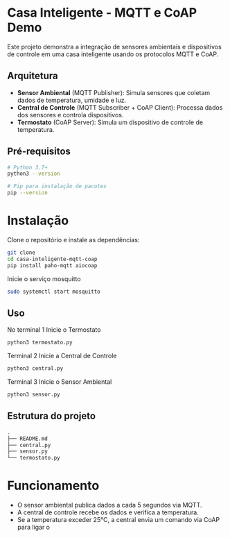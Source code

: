# Casa Inteligente - MQTT e CoAP Demo

Este projeto demonstra a integração de sensores ambientais e dispositivos de controle em uma casa inteligente usando os protocolos MQTT e CoAP.

## Arquitetura

- **Sensor Ambiental** (MQTT Publisher): Simula sensores que coletam dados de temperatura, umidade e luz.
- **Central de Controle** (MQTT Subscriber + CoAP Client): Processa dados dos sensores e controla dispositivos.
- **Termostato** (CoAP Server): Simula um dispositivo de controle de temperatura.

## Pré-requisitos

```bash
# Python 3.7+
python3 --version

# Pip para instalação de pacotes
pip --version
```

# Instalação

Clone o repositório e instale as dependências:

```bash
git clone
cd casa-inteligente-mqtt-coap
pip install paho-mqtt aiocoap
```

Inicie o serviço mosquitto

```bash
sudo systemctl start mosquitto
```

## Uso

No terminal 1 Inicie o Termostato

```bash
python3 termostato.py
```

Terminal 2 Inicie a Central de Controle

```bash
python3 central.py
```

Terminal 3 Inicie o Sensor Ambiental

```bash
python3 sensor.py
```

## Estrutura do projeto

```bash
.
├── README.md
├── central.py
├── sensor.py
└── termostato.py
```

# Funcionamento

- O sensor ambiental publica dados a cada 5 segundos via MQTT.
- A central de controle recebe os dados e verifica a temperatura.
- Se a temperatura exceder 25°C, a central envia um comando via CoAP para ligar o
